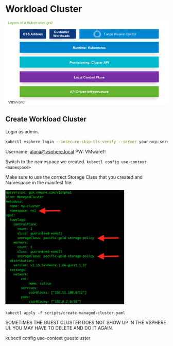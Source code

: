 # Workload Cluster

![](../../images/tkg.png)

## Create Workload Cluster

Login as admin.
```bash
kubectl vsphere login --insecure-skip-tls-verify --server your-wcp-server -u alana@vsphere.local
```

Username: alana@vsphere.local
PW: VMware1!

Switch to the namespace we created.
`
kubectl config use-context <namespace>
`

Make sure to use the correct Storage Class that you created and Namespace in the manifest file.

![](../../images/workloadcluster1.png)

`
kubectl apply -f scripts/create-managed-cluster.yaml
`

SOMETIMES THE GUEST CLUSTER DOES NOT SHOW UP IN THE VSPHERE UI. 
YOU MAY HAVE TO DELETE AND DO IT AGAIN.

kubectl config use-context guestcluster